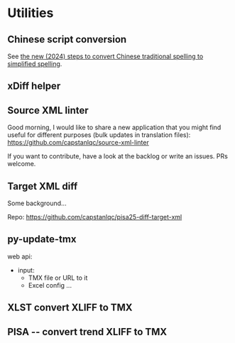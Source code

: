 # Utilities

## Chinese script conversion

See [the new (2024) steps to convert Chinese traditional spelling to simplified spelling](https://github.com/capstanlqc/zh-convert-hant2hans).

## xDiff helper

## Source XML linter

Good morning, I would like to share a new application that you might find useful for different purposes (bulk updates in translation files):  https://github.com/capstanlqc/source-xml-linter

If you want to contribute, have a look at the backlog or write an issues. PRs welcome.

## Target XML diff

Some background... 

Repo: https://github.com/capstanlqc/pisa25-diff-target-xml

## py-update-tmx

web api:
- input: 
    - TMX file or URL to it
    - Excel config
...

## XLST convert XLIFF to TMX

## PISA -- convert trend XLIFF to TMX